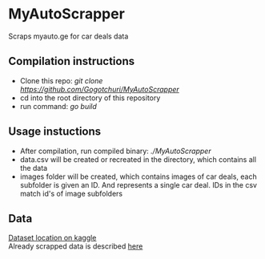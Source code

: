 # MyAutoScrapper #
Scraps myauto.ge for car deals data

## Compilation instructions ##
- Clone this repo: *git clone https://github.com/Gogotchuri/MyAutoScrapper*
- cd into the root directory of this repository
- run command: *go build*

## Usage instuctions ##
- After compilation, run compiled binary: *./MyAutoScrapper*
- data.csv will be created or recreated in the directory, which contains all the data
- images folder will be created, which contains images of car deals, each subfolder is given an ID.
  And represents a single car deal. IDs in the csv match id's of image subfolders
## Data ##
[Dataset location on kaggle](https://www.kaggle.com/gogotchuri/myautogecardetails) <br>
Already scrapped data is described [here](https://github.com/Gogotchuri/MyAutoData)
